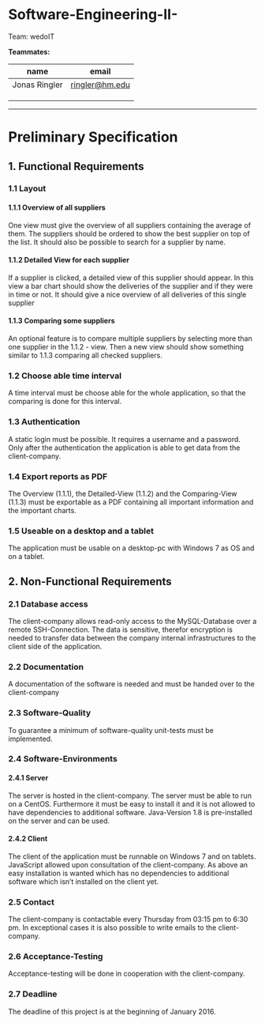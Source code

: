 # Software-Engineering-II- #
Team: wedoIT

**Teammates:**

| name        | email           |
|-------------|-----------------|
|Jonas Ringler| ringler@hm.edu  |
|             |                 |
|             |                 |
|             |                 |

- - - -

# Preliminary Specification

## 1.	Functional Requirements

### 1.1	Layout

#### 1.1.1	Overview of all suppliers
One view must give the overview of all suppliers containing the average of them. The suppliers should be ordered to show the best supplier on top of the list. It should also be possible to search for a supplier by name.

#### 1.1.2	Detailed View for each supplier
If a supplier is clicked, a detailed view of this supplier should appear. In this view a bar chart should show the deliveries of the supplier and if they were in time or not. It should give a nice overview of all deliveries of this single supplier

#### 1.1.3	Comparing some suppliers
An optional feature is to compare multiple suppliers by selecting more than one supplier in the 1.1.2 - view. Then a new view should show something similar to 1.1.3 comparing all checked suppliers.

### 1.2	Choose able time interval
A time interval must be choose able for the whole application, so that the comparing is done for this interval.

### 1.3	Authentication
A static login must be possible. It requires a username and a password. Only after the authentication the application is able to get data from the client-company.

### 1.4	Export reports as PDF
The Overview (1.1.1), the Detailed-View (1.1.2) and the Comparing-View (1.1.3) must be exportable as a PDF containing all important information and the important charts.

### 1.5	Useable on a desktop and a tablet
The application must be usable on a desktop-pc with Windows 7 as OS and on a tablet.



## 2.	Non-Functional Requirements

### 2.1	Database access
The client-company allows read-only access to the MySQL-Database over a remote SSH-Connection. The data is sensitive, therefor encryption is needed to transfer data between the company internal infrastructures to the client side of the application.

### 2.2	Documentation
A documentation of the software is needed and must be handed over to the client-company

### 2.3	Software-Quality
To guarantee a minimum of software-quality unit-tests must be implemented.

### 2.4	Software-Environments

#### 2.4.1	Server
The server is hosted in the client-company. The server must be able to run on a CentOS. Furthermore it must be easy to install it and it is not allowed to have dependencies to additional software. Java-Version 1.8 is pre-installed on the server and can be used. 

#### 2.4.2	Client
The client of the application must be runnable on Windows 7 and on tablets. JavaScript allowed upon consultation of the client-company. As above an easy installation is wanted which has no dependencies to additional software which isn’t installed on the client yet.

### 2.5	Contact
The client-company is contactable every Thursday from 03:15 pm to 6:30 pm. In exceptional cases it is also possible to write emails to the client-company.

### 2.6	Acceptance-Testing
Acceptance-testing will be done in cooperation with the client-company.

### 2.7	Deadline
The deadline of this project is at the beginning of January 2016.

